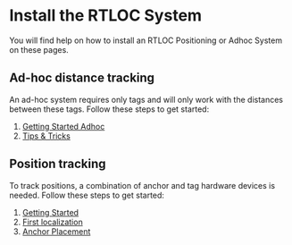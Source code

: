 
# Install the RTLOC System
You will find help on how to install an RTLOC Positioning or Adhoc System on these pages.

## Ad-hoc distance tracking
An ad-hoc system requires only tags and will only work with the distances between these tags. Follow these steps to get started:
1. [Getting Started Adhoc](/install/adhoc_getting_started.html)
2. [Tips & Tricks](install/adhoc_tips.html)

## Position tracking
To track positions, a combination of anchor and tag hardware devices is needed. Follow these steps to get started:
1. [Getting Started](/install/getting_started.html)
2. [First localization](/install/firststeps.html)
3. [Anchor Placement](/install/anchor_placement.html)

